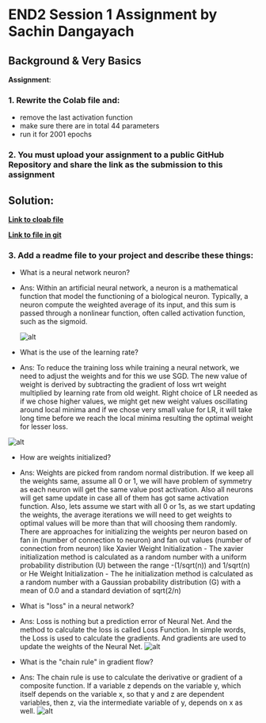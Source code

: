 # END2 Session 1 Assignment by Sachin Dangayach

## Background & Very Basics

**Assignment**:
### 1. Rewrite the Colab file and:
  - remove the last activation function
  - make sure there are in total 44 parameters
  - run it for 2001 epochs
### 2. You must upload your assignment to a public GitHub Repository and share the link as the submission to this assignment

## Solution:

**[Link to cloab file](https://colab.research.google.com/drive/1yQxqQXFwAdbpG_T6V-uazKC0T2WOP-7V)**

**[Link to file in git](https://github.com/SachinDangayach/END2.0/blob/main/Session1/END2_0_Session_1.ipynb)**

### 3. Add a readme file to your project and describe these things:
  - What is a neural network neuron?
  - Ans: Within an artificial neural network, a neuron is a mathematical function that model the functioning of a biological neuron.
    Typically, a neuron compute the weighted average of its input, and this sum is passed through a nonlinear function, often called activation function, such as the sigmoid.

    ![alt](https://i.stack.imgur.com/wXL9A.png)
  - What is the use of the learning rate?
  - Ans: To reduce the training loss while training a neural network, we need to adjust the weights and for this we use SGD. The new value of weight is derived by subtracting the gradient of loss wrt weight multiplied by learning rate from old weight. Right choice of LR needed as if we chose higher values, we might get new weight values oscillating around local minima and if we chose very small value for LR, it will  take long time before we reach the local minima resulting the optimal weight for lesser loss.

  ![alt](https://www.fromthegenesis.com/wp-content/uploads/2020/04/lr_12420_1-1024x384.png)

  - How are weights initialized?
  - Ans: Weights are picked from random normal distribution. If we keep all the weights same, assume all 0 or 1, we will have problem of symmetry as each neuron will get the same value post activation. Also all neurons will get same update in case all of them has got same activation function. Also, lets assume we start with all 0 or 1s, as we start updating the weights, the average iterations we will need to get weights to optimal values will be more than that will choosing them randomly.
  There are approaches for initializing the weights per neuron based on fan in (number of connection to neuron) and fan out values (number of connection from neuron) like Xavier Weight Initialization - The xavier initialization method is calculated as a random number with a uniform probability distribution (U) between the range -(1/sqrt(n)) and 1/sqrt(n) or He Weight Initialization - The he initialization method is calculated as a random number with a Gaussian probability distribution (G) with a mean of 0.0 and a standard deviation of sqrt(2/n)

  - What is "loss" in a neural network?
  - Ans: Loss is nothing but a prediction error of Neural Net. And the method to calculate the loss is called Loss Function. In simple words, the Loss is used to calculate the gradients. And gradients are used to update the weights of the Neural Net.
  ![alt](https://cdn-images-1.medium.com/max/800/1*N1PyOYeog-vyytRbwEwQCQ.png)

  - What is the "chain rule" in gradient flow?
  - Ans: The chain rule is use to calculate the derivative or gradient of a composite function. If a variable z depends on the variable y, which itself depends on the variable x, so that y and z are dependent variables, then z, via the intermediate variable of y, depends on x as well.
  ![alt](https://miro.medium.com/max/1365/1*e6Epzbmngh2a50WUrKleUA.png)
